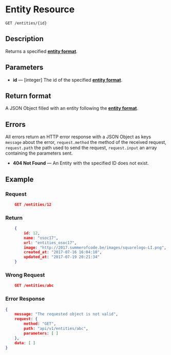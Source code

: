# Entity Resource

    GET /entities/{id}

## Description

Returns a specified **[entity format][]**.

## Parameters

- **id** — [integer] The id of the specified **[entity format][]**.


## Return format

A JSON Object filled with an entity following the **[entity format][]**.

## Errors

All errors return an HTTP error response with a JSON Object as keys ``message`` about the error, ``request.method`` the method of the received request, ``request.path`` the path used to send the request, ``request.input`` an array containing the parameters sent.

- **404 Not Found** — An Entity with the specified ID does not exist.

## Example

### **Request**

``` json
    GET /entities/12
```

### **Return**

``` json
    {
        id: 12,
        name: "osoc17",
        url: "entities_osoc17",
        image: "http://2017.summerofcode.be/images/squarelogo-LI.png",
        created_at: "2017-07-16 16:04:10",
        updated_at: "2017-07-19 20:21:34"
    }

```

### **Wrong Request**

``` json
    GET /entities/abc
```

### **Error Response**

``` json
{
    message: "The requested object is not valid",
    request: {
        method: "GET",
        path: "api/v1/entities/abc",
        parameters: [ ]
    },
    data: [ ]
}
```


[entity format]: ../../formats.md#short-format-entity

